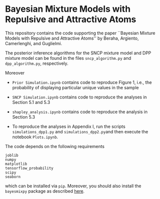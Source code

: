 # Bayesian Mixture Models with Repulsive and Attractive Atoms

This repository contains the code supporting the paper ``Bayesian Mixture Models with Repulsive and Attractive Atoms'' by Beraha, Argiento, Camerlenghi, and Guglielmi.

The posterior inference algorithms for the SNCP mixture model and DPP mixture model can be found in the files `sncp_algorithm.py` and `dpp_algorithm.py`, respectively.

Moreover

- `Prior Simulation.ipynb` contains code to reproduce Figure 1, i.e., the probability of displaying particular unique values in the sample

- `SNCP Simulation.ipynb` contains code to reproduce the analyses in Section 5.1 and 5.3

- `shapley_analysis.ipynb` contains code to reproduce the analysis in Section 5.3

- To reproduce the analyses in Appendix I, run the scripts `simulations_dpp1.py` and `simulations_dpp2.py`and then execute the notebook `Plots.ipynb`.


The code depends on the following requirements

```
joblib
numpy
matplotlib
tensorflow_probability
scipy
seaborn
```

which can be installed via `pip`. Moreover, you should also install the `bayesmixpy` package as described [here](https://github.com/bayesmix-dev/bayesmix/tree/master/python).
